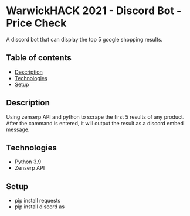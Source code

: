 # WarwickHACK 2021 - Discord Bot - Price Check
A discord bot that can display the top 5 google shopping results. 

## Table of contents
* [Description](#description)
* [Technologies](#technologies)
* [Setup](#setup)

## Description
Using zenserp API and python to scrape the first 5 results of any product. After the cammand is entered, it will output the result as a discord embed message.

## Technologies
* Python 3.9
* Zenserp API

## Setup
- pip install requests
- pip install discord as

